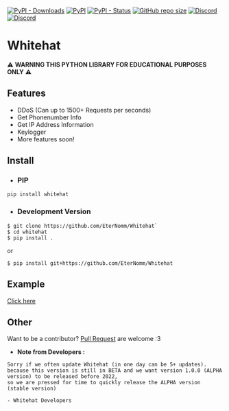 [![PyPI - Downloads](https://img.shields.io/pypi/dm/whitehat?label=PyPI%20Downloads&logo=pypi&logoColor=yellow)](https://pypi.org/project/whitehat)
[![PyPI](https://img.shields.io/pypi/v/whitehat?label=PyPI%20Version&logo=pypi&logoColor=yellow)](https://pypi.org/project/whitehat)
[![PyPI - Status](https://img.shields.io/pypi/status/Whitehat?label=Pakcage%20Status&logo=Python&logoColor=lightblue)](https://pypi.org/project/whitehat#data)
[![GitHub repo size](https://img.shields.io/github/repo-size/EterNomm/Whitehat?label=Repo%20Size&logo=Github)](https://github.com/EterNomm/Whitehat)
[![Discord](https://img.shields.io/discord/887650006977347594?color=blue&label=EterNomm&logo=discord)](https://discord.com/invite/qpT2AeYZRN)
[![Discord](https://img.shields.io/discord/835863428450877441?color=blue&label=NekoIceTeam&logo=discord)](https://discord.com/invite/hNtA2uEb7J)

# Whitehat

⚠️ **WARNING THIS PYTHON LIBRARY FOR EDUCATIONAL PURPOSES ONLY** ⚠️

## Features
- DDoS (Can up to 1500+ Requests per seconds)
- Get Phonenumber Info
- Get IP Address Information
- Keylogger
- More features soon!

## Install
- ### PIP
`pip install whitehat`

- ### Development Version
```
$ git clone https://github.com/EterNomm/Whitehat`
$ cd whitehat
$ pip install .
```
or
```
$ pip install git+https://github.com/EterNomm/Whitehat
```

## Example
[Click here](https://github.com/EterNomm/Whitehat/tree/main/examples)


## Other
Want to be a contributor? [Pull Request](https://github.com/EterNomm/Whitehat/pulls) are welcome :3

- **Note from Developers :**
```
Sorry if we often update Whitehat (in one day can be 5+ updates).
because this version is still in BETA and we want version 1.0.0 (ALPHA version) to be released before 2022,
so we are pressed for time to quickly release the ALPHA version (stable version)

- Whitehat Developers
```
